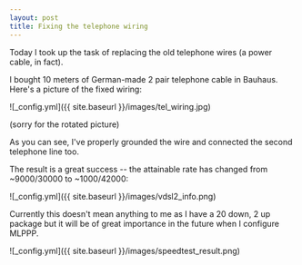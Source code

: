 ```yaml
---
layout: post
title: Fixing the telephone wiring
---
```


Today I took up the task of replacing the old telephone wires (a power cable, in fact).

I bought 10 meters of German-made 2 pair telephone cable in Bauhaus. Here's a picture of the fixed wiring:

![_config.yml]({{ site.baseurl }}/images/tel_wiring.jpg)

(sorry for the rotated picture)

As you can see, I've properly grounded the wire and connected the second telephone line too.

The result is a great success -- the attainable rate has changed from ~9000/30000 to ~1000/42000:

![_config.yml]({{ site.baseurl }}/images/vdsl2_info.png)

Currently this doesn't mean anything to me as I have a 20 down, 2 up package but it will be of great importance in the future when I configure MLPPP.

![_config.yml]({{ site.baseurl }}/images/speedtest_result.png)
